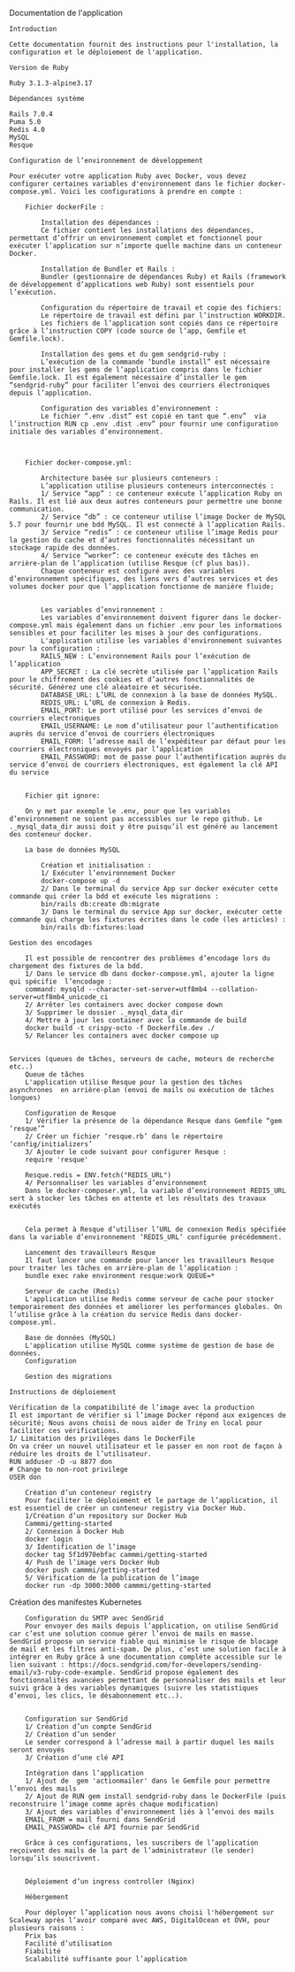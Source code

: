 
Documentation de l'application

    Introduction

    Cette documentation fournit des instructions pour l'installation, la configuration et le déploiement de l'application.

    Version de Ruby

    Ruby 3.1.3-alpine3.17

    Dépendances système

    Rails 7.0.4
    Puma 5.0
    Redis 4.0
    MySQL
    Resque

    Configuration de l’environnement de développement

    Pour exécuter votre application Ruby avec Docker, vous devez configurer certaines variables d'environnement dans le fichier docker-compose.yml. Voici les configurations à prendre en compte :

	    Fichier dockerFile :

            Installation des dépendances : 
            Ce fichier contient les installations des dépendances, permettant d’offrir un environnement complet et fonctionnel pour exécuter l’application sur n’importe quelle machine dans un conteneur Docker. 

            Installation de Bundler et Rails : 
            Bundler (gestionnaire de dépendances Ruby) et Rails (framework de développement d’applications web Ruby) sont essentiels pour l’exécution. 

            Configuration du répertoire de travail et copie des fichiers: 
            Le répertoire de travail est défini par l’instruction WORKDIR. 
            Les fichiers de l’application sont copiés dans ce répertoire grâce à l’instruction COPY (code source de l’app, Gemfile et Gemfile.lock). 

            Installation des gems et du gem sendgrid-ruby : 
            L’exécution de la commande ‘bundle install” est nécessaire pour installer les gems de l’application compris dans le fichier Gemfile.lock. Il est également nécessaire d’installer le gem “sendgrid-ruby” pour faciliter l’envoi des courriers électroniques depuis l’application. 

            Configuration des variables d’environnement : 
            Le fichier “.env .dist” est copié en tant que “.env”  via l’instruction RUN cp .env .dist .env” pour fournir une configuration initiale des variables d’environnement.

			

        Fichier docker-compose.yml:

		    Architecture basée sur plusieurs conteneurs : 
            L’application utilise plusieurs conteneurs interconnectés : 
            1/ Service “app” : ce conteneur exécute l’application Ruby on Rails. Il est lié aux deux autres conteneurs pour permettre une bonne communication. 
            2/ Service “db” : ce conteneur utilise l’image Docker de MySQL 5.7 pour fournir une bdd MySQL. Il est connecté à l’application Rails. 
            3/ Service “redis” : ce conteneur utilise l’image Redis pour la gestion du cache et d’autres fonctionnalités nécessitant un stockage rapide des données. 
            4/ Service “worker”: ce conteneur exécute des tâches en arrière-plan de l’application (utilise Resque (cf plus bas)). 
            Chaque conteneur est configuré avec des variables d’environnement spécifiques, des liens vers d’autres services et des volumes docker pour que l’application fonctionne de manière fluide; 


		    Les variables d’environnement : 
            Les variables d’environnement doivent figurer dans le docker-compose.yml mais également dans un fichier .env pour les informations sensibles et pour faciliter les mises à jour des configurations. 
		    L'application utilise les variables d'environnement suivantes pour la configuration :
            RAILS_NEW : L’environnement Rails pour l’exécution de l’application 
            APP_SECRET : La clé secrète utilisée par l’application Rails pour le chiffrement des cookies et d’autres fonctionnalités de sécurité. Générez une clé aléatoire et sécurisée. 
            DATABASE_URL: L’URL de connexion à la base de données MySQL.
            REDIS_URL: L’URL de connexion à Redis.
            EMAIL_PORT: Le port utilisé pour les services d’envoi de courriers electroniques 
            EMAIL_USERNAME: Le nom d’utilisateur pour l’authentification auprès du service d’envoi de courriers électroniques 
            EMAIL_FORM: l’adresse mail de l’expéditeur par défaut pour les courriers électroniques envoyés par l’application 
            EMAIL_PASSWORD: mot de passe pour l’authentification auprès du service d’envoi de courriers électroniques, est également la clé API du service


        Fichier git ignore:

        On y met par exemple le .env, pour que les variables d’environnement ne soient pas accessibles sur le repo github. Le ._mysql_data_dir aussi doit y être puisqu’il est généré au lancement des conteneur docker.
	
        La base de données MySQL

            Création et initialisation :
            1/ Exécuter l’environnement Docker
            docker-compose up -d 
            2/ Dans le terminal du service App sur docker exécuter cette commande qui créer la bdd et exécute les migrations : 
		    bin/rails db:create db:migrate
            3/ Dans le terminal du service App sur docker, exécuter cette commande qui charge les fixtures écrites dans le code (les articles) : 
            bin/rails db:fixtures:load

    Gestion des encodages 
        
        Il est possible de rencontrer des problèmes d’encodage lors du chargement des fixtures de la bdd.
        1/ Dans le service db dans docker-compose.yml, ajouter la ligne qui spécifie  l’encodage : 
        command: mysqld --character-set-server=utf8mb4 --collation-server=utf8mb4_unicode_ci
        2/ Arrêter les containers avec docker compose down
        3/ Supprimer le dossier ._mysql_data_dir
        4/ Mettre à jour les container avec la commande de build
        ​​docker build -t crispy-octo -f Dockerfile.dev ./
        5/ Relancer les containers avec docker compose up 

		
    Services (queues de tâches, serveurs de cache, moteurs de recherche etc..) 
        Queue de tâches
        L'application utilise Resque pour la gestion des tâches asynchrones  en arrière-plan (envoi de mails ou exécution de tâches longues) 

        Configuration de Resque
        1/ Vérifier la présence de la dépendance Resque dans Gemfile “gem ‘resque’”
        2/ Créer un fichier ‘resque.rb’ dans le répertoire ‘config/initializers’
        3/ Ajouter le code suivant pour configurer Resque : 
        require 'resque'

        Resque.redis = ENV.fetch("REDIS_URL")
        4/ Personnaliser les variables d’environnement 
        Dans le docker-composer.yml, la variable d’environnement REDIS_URL sert à stocker les tâches en attente et les résultats des travaux exécutés


        Cela permet à Resque d’utiliser l’URL de connexion Redis spécifiée dans la variable d’environnement ‘REDIS_URL’ configurée précédemment. 

        Lancement des travailleurs Resque
        Il faut lancer une commande pour lancer les travailleurs Resque pour traiter les tâches en arrière-plan de l’application : 
        bundle exec rake environment resque:work QUEUE=*

        Serveur de cache (Redis)
        L'application utilise Redis comme serveur de cache pour stocker temporairement des données et améliorer les performances globales. On l’utilise grâce à la création du service Redis dans docker-compose.yml.

        Base de données (MySQL)
        L'application utilise MySQL comme système de gestion de base de données. 
        Configuration 

        Gestion des migrations 

    Instructions de déploiement

    Vérification de la compatibilité de l’image avec la production 
    Il est important de vérifier si l’image Docker répond aux exigences de sécurité; Nous avons choisi de nous aider de Triny en local pour faciliter ces vérifications. 
    1/ Limitation des privilèges dans le DockerFile
    On va créer un nouvel utilisateur et le passer en non root de façon à réduire les droits de l’utilisateur. 
    RUN adduser -D -u 8877 don
    # Change to non-root privilege
    USER don

        Création d’un conteneur registry 
        Pour faciliter le déploiement et le partage de l’application, il est essentiel de créer un conteneur registry via Docker Hub.
        1/Création d’un repository sur Docker Hub   
	    Cammmi/getting-started
        2/ Connexion à Docker Hub 
        docker login
        3/ Identification de l’image 
        docker tag 5f1d970ebfac cammmi/getting-started 
        4/ Push de l’image vers Docker Hub
        docker push cammmi/getting-started 
        5/ Vérification de la publication de l’image
        docker run -dp 3000:3000 cammmi/getting-started 

Création des manifestes Kubernetes 

        Configuration du SMTP avec SendGrid 
        Pour envoyer des mails depuis l’application, on utilise SendGrid car c’est une solution connue gérer l’envoi de mails en masse. SendGrid propose un service fiable qui minimise le risque de blocage de mail et les filtres anti-spam. De plus, c’est une solution facile à intégrer en Ruby grâce à une documentation complète accessible sur le lien suivant : https://docs.sendgrid.com/for-developers/sending-email/v3-ruby-code-example. SendGrid propose également des fonctionnalités avancées permettant de personnaliser des mails et leur suivi grâce à des variables dynamiques (suivre les statistiques d’envoi, les clics, le désabonnement etc..). 


        Configuration sur SendGrid
        1/ Création d’un compte SendGrid
        2/ Création d’un sender 
	    Le sender correspond à l’adresse mail à partir duquel les mails seront envoyés 
        3/ Création d’une clé API

        Intégration dans l’application
        1/ Ajout de  gem 'actionmailer' dans le Gemfile pour permettre l’envoi des mails
        2/ Ajout de RUN gem install sendgrid-ruby dans le DockerFile (puis reconstruire l’image comme après chaque modification)
        3/ Ajout des variables d’environnement liés à l’envoi des mails 
        EMAIL_FROM = mail fourni dans SendGrid
	    EMAIL_PASSWORD= clé API fournie par SendGrid

        Grâce à ces configurations, les suscribers de l’application reçoivent des mails de la part de l’administrateur (le sender) lorsqu’ils souscrivent. 


        Déploiement d’un ingress controller (Nginx) 

        Hébergement

        Pour déployer l’application nous avons choisi l'hébergement sur Scaleway après l’avoir comparé avec AWS, DigitalOcean et OVH, pour plusieurs raisons : 
        Prix bas 
        Facilité d’utilisation 
        Fiabilité 
        Scalabilité suffisante pour l’application 


